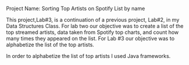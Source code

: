Project Name: Sorting Top Artists on Spotify List by name

This project,Lab#3, is a continuation of a previous project, Lab#2, in my Data Structures Class. 
For lab two our objective was to create a list of the top streamed artists, data taken from Spotify top charts, and count how many times they appeared on the list. 
For Lab #3 our objective was to alphabetize the list of the top artists. 

In order to alphabetize the list of top artists I used Java frameworks. 
